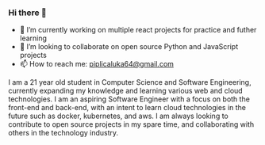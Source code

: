 ### Hi there 👋

- 🔭 I’m currently working on multiple react projects for practice and futher learning
- 👯 I’m looking to collaborate on open source Python and JavaScript projects
- 📫 How to reach me: piplicaluka64@gmail.com

I am a 21 year old student in Computer Science and Software Engineering, currently expanding my knowledge and learning various web and cloud technologies. I am an aspiring Software Engineer with a focus on both the front-end and back-end, with an intent to learn cloud technologies in the future such as docker, kubernetes, and aws. I am always looking to contribute to open source projects in my spare time, and collaborating with others in the technology industry.
